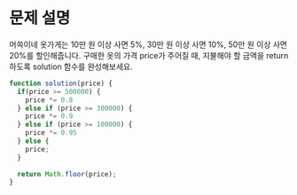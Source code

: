 # 문제 설명

머쓱이네 옷가게는 10만 원 이상 사면 5%, 30만 원 이상 사면 10%, 50만 원 이상 사면 20%를 할인해줍니다.
구매한 옷의 가격 price가 주어질 때, 지불해야 할 금액을 return 하도록 solution 함수를 완성해보세요.

``` javascript
function solution(price) {
  if(price >= 500000) {
    price *= 0.8
  } else if (price >= 300000) {
    price *= 0.9
  } else if (price >= 100000) {
    price *= 0.95
  } else {
    price;
  }
  
  return Math.floor(price);
}
```